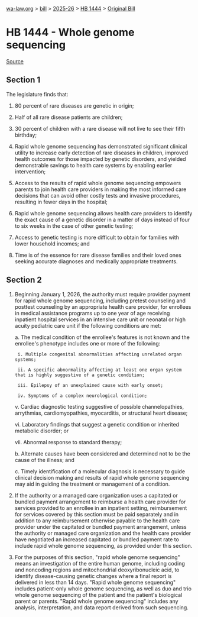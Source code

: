 [wa-law.org](/) > [bill](/bill/) > [2025-26](/bill/2025-26/) > [HB 1444](/bill/2025-26/hb/1444/) > [Original Bill](/bill/2025-26/hb/1444/1/)

# HB 1444 - Whole genome sequencing

[Source](http://lawfilesext.leg.wa.gov/biennium/2025-26/Pdf/Bills/House%20Bills/1444.pdf)

## Section 1
The legislature finds that:

1. 80 percent of rare diseases are genetic in origin;

2. Half of all rare disease patients are children;

3. 30 percent of children with a rare disease will not live to see their fifth birthday;

4. Rapid whole genome sequencing has demonstrated significant clinical utility to increase early detection of rare diseases in children, improved health outcomes for those impacted by genetic disorders, and yielded demonstrable savings to health care systems by enabling earlier intervention;

5. Access to the results of rapid whole genome sequencing empowers parents to join health care providers in making the most informed care decisions that can avoid other costly tests and invasive procedures, resulting in fewer days in the hospital;

6. Rapid whole genome sequencing allows health care providers to identify the exact cause of a genetic disorder in a matter of days instead of four to six weeks in the case of other genetic testing;

7. Access to genetic testing is more difficult to obtain for families with lower household incomes; and

8. Time is of the essence for rare disease families and their loved ones seeking accurate diagnoses and medically appropriate treatments.

## Section 2
1. Beginning January 1, 2026, the authority must require provider payment for rapid whole genome sequencing, including pretest counseling and posttest counseling by an appropriate health care provider, for enrollees in medical assistance programs up to one year of age receiving inpatient hospital services in an intensive care unit or neonatal or high acuity pediatric care unit if the following conditions are met:

    a. The medical condition of the enrollee's features is not known and the enrollee's phenotype includes one or more of the following:

        i. Multiple congenital abnormalities affecting unrelated organ systems;

        ii. A specific abnormality affecting at least one organ system that is highly suggestive of a genetic condition;

        iii. Epilepsy of an unexplained cause with early onset;

        iv. Symptoms of a complex neurological condition;

    v. Cardiac diagnostic testing suggestive of possible channelopathies, arrythmias, cardiomyopathies, myocarditis, or structural heart disease;

    vi. Laboratory findings that suggest a genetic condition or inherited metabolic disorder; or

    vii. Abnormal response to standard therapy;

    b. Alternate causes have been considered and determined not to be the cause of the illness; and

    c. Timely identification of a molecular diagnosis is necessary to guide clinical decision making and results of rapid whole genome sequencing may aid in guiding the treatment or management of a condition.

2. If the authority or a managed care organization uses a capitated or bundled payment arrangement to reimburse a health care provider for services provided to an enrollee in an inpatient setting, reimbursement for services covered by this section must be paid separately and in addition to any reimbursement otherwise payable to the health care provider under the capitated or bundled payment arrangement, unless the authority or managed care organization and the health care provider have negotiated an increased capitated or bundled payment rate to include rapid whole genome sequencing, as provided under this section.

3. For the purposes of this section, "rapid whole genome sequencing" means an investigation of the entire human genome, including coding and noncoding regions and mitochondrial deoxyribonucleic acid, to identify disease-causing genetic changes where a final report is delivered in less than 14 days. "Rapid whole genome sequencing" includes patient-only whole genome sequencing, as well as duo and trio whole genome sequencing of the patient and the patient's biological parent or parents. "Rapid whole genome sequencing" includes any analysis, interpretation, and data report derived from such sequencing.
